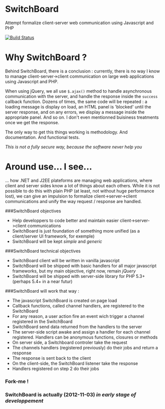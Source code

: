 SwitchBoard
===========

Attempt formalize client-server web communication using Javascript and PHP

[![Build Status](https://travis-ci.org/lcallarec/SwitchBoard.png)](https://travis-ci.org/lcallarec/SwitchBoard)

Why SwitchBoard ?
=================

Behind SwitchBoard, there is a conclusion : currently, there is no way I know to manage client-server->client communication on large web applications using Javascript and PHP.

When using jQuery, we all use `$.ajax()` method to handle asynchronous communication with the server, and handle the response inside the `success` callback function. Dozens of times, the same code will be repeated : a loading message is display on load, an HTML panel is 'blocked' until the server response, and on any errors, we display a message inside the appropriate panel. And so on. I don't even mentionned buisiness treatments once we get the response. 

The only way to get this things working is methodology. And documentation. And functional tests.

*This is not a fully secure way, because the software never help you*

Around use... I see...
============================

... how .NET and J2EE plateforms are managing web applications, where client and server sides know a lot of things about each others. While it is not possible to do this with plain PHP (at least, not without huge performance lost), we can give an impulsion to formalize client->server->client communications and unify the way request / response are handled.

###SwitchBoard objectives

* Help developpers to code better and maintain easier client->server->client communications
* SwitchBoard is just foundation of something more unified (as a client/server UI framework, for exemple)
* SwitchBoard will be kept _simple_ and _generic_

###SwitchBoard technical objectives
* SwitchBoard client will be written in vanilla javascript
* SwitchBoard will be shipped with basic handlers for all major javascript frameworks, but my main objective, right now, remain _jQuery_
* SwitchBoard will be shipped with server-side library for PHP 5.3+ (perhaps 5.4+ in a near futur)

###SwitchBoard will work that way :

* The javascript SwitchBoard is created on page load
* Callback functions, called channel handlers, are registered to the SwitchBoard
* For any reason, a user action fire an event wich trigger a channel registered in the SwitchBoard
* SwitchBoard send data returned from the handlers to the server
* The server-side script awake and assign a handler for each channel registered. Handlers can be anonymous functions, closures or methods
* On server side, a Switchboard controler take the request
* The channels handlers (registered previously) do their jobs and return a response
* The response is sent back to the client
* On the client-side, the SwitchBoard listener take the response
* Handlers registered on step 2 do their jobs

### Fork-me !

### SwitchBoard is actually (2012-11-03) *in early stage of developpement*